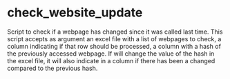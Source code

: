 # check_website_update
Script to check if a webpage has changed since it was called last time. This script accepts as argument an excel file with a list of webpages to check, a column indicating if that row should be processed, a column with a hash of the previously accessed webpage. If will change the value of the hash in the excel file, it will also indicate in a column if there has been a changed compared to the previous hash.
